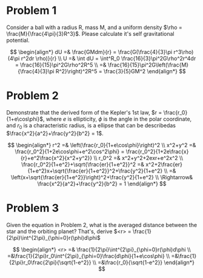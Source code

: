 # Problem 1

Consider a ball with a radius R, mass M, and a uniform density $\rho = \frac{M}{\frac{4\pi}{3}R^3}$. Please calculate it's self gravitational potential.

$$
\begin{align*}
dU =& \frac{GMdm}{r} = \frac{G(\frac{4}{3}\pi r^3\rho)(4\pi r^2dr \rho)}{r} \\
U =& \int dU = \int^R_0 \frac{16}{3}\pi^2G\rho^2r^4dr = \frac{16}{15}\pi^2G\rho^2R^5 \\
=& \frac{16}{15}\pi^2G\left(\frac{M}{\frac{4}{3}\pi R^2}\right)^2R^5 = \frac{3}{5}GM^2
\end{align*}
$$

# Problem 2

Demonstrate that the derived form of the Kepler's 1st law, $r = \frac{r_0}{1+e\cos\phi}$, where $e$ is ellipticity, $\phi$ is the angle in the polar coordinate, and $r_0$ is a characteristic radius, is a ellipse that can be describedas $\frac{x^2}{a^2}+\frac{y^2}{b^2} = 1$.

$$
\begin{align*}
r^2 =& \left(\frac{r_0}{1+e\cos\phi}\right)^2 \\
x^2+y^2 =& \frac{r_0^2}{1+2e\cos\phi+e^2\cos^2\phi} = \frac{r_0^2}{1+2e\frac{x}{r}+e^2\frac{x^2}{x^2+y^2}} \\
r_0^2 =& x^2+y^2+2exr+e^2x^2 \\
\frac{r_0^2}{1+e^2}+\sqrt{\frac{er}{1+e^2}}^2 =& x^2+2\frac{er}{1+e^2}x+\sqrt{\frac{er}{1+e^2}}^2+\frac{y^2}{1+e^2} \\
=& \left(x+\sqrt{\frac{er}{1+e^2}}\right)^2+\frac{y^2}{1+e^2} \\
\Rightarrow& \frac{x^2}{a^2}+\frac{y^2}{b^2} = 1
\end{align*}
$$

# Problem 3

Given the equation in Problem 2, what is the averaged distance between the star and the orbiting planet? That's, derive $<r> = \frac{1}{2\pi}\int^{2\pi}_{\phi=0}r(\phi)d\phi$

$$
\begin{align*}
<r> =& \frac{1}{2\pi}\int^{2\pi}_{\phi=0}r(\phi)d\phi \\
=&\frac{1}{2\pi}r_0\int^{2\pi}_{\phi=0}\frac{d\phi}{1+e\cos\phi} \\
=&\frac{1}{2\pi}r_0\frac{2\pi}{\sqrt{1-e^2}} \\
=&\frac{r_0}{\sqrt{1-e^2}}
\end{align*}
$$
